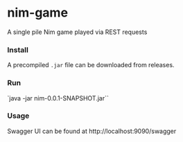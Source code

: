 # nim-game
A single pile Nim game played via REST requests

### Install
A precompiled `.jar` file can be downloaded from releases.

### Run
`java -jar nim-0.0.1-SNAPSHOT.jar``

### Usage
Swagger UI can be found at http://localhost:9090/swagger
